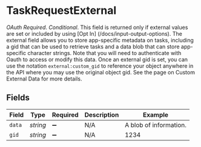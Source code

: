 # TaskRequestExternal

*OAuth Required*. *Conditional*. This field is returned only if external values are set or included by using [Opt In] (/docs/input-output-options).
The external field allows you to store app-specific metadata on tasks, including a gid that can be used to retrieve tasks and a data blob that can store app-specific character strings. Note that you will need to authenticate with Oauth to access or modify this data. Once an external gid is set, you can use the notation `external:custom_gid` to reference your object anywhere in the API where you may use the original object gid. See the page on Custom External Data for more details.


## Fields

| Field                  | Type                   | Required               | Description            | Example                |
| ---------------------- | ---------------------- | ---------------------- | ---------------------- | ---------------------- |
| `data`                 | *string*               | :heavy_minus_sign:     | N/A                    | A blob of information. |
| `gid`                  | *string*               | :heavy_minus_sign:     | N/A                    | 1234                   |